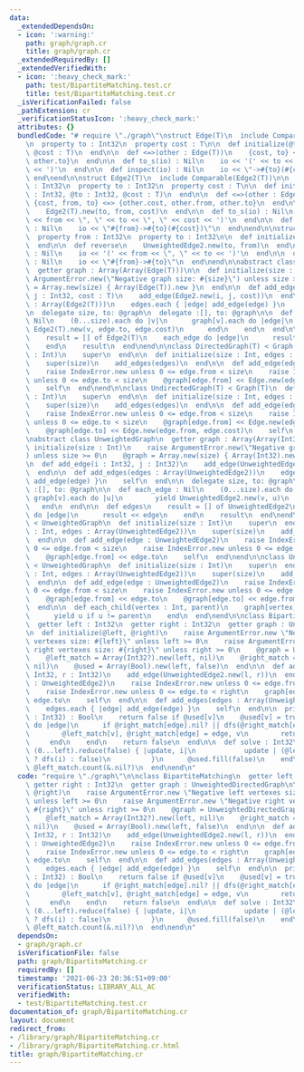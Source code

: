 ```yaml
---
data:
  _extendedDependsOn:
  - icon: ':warning:'
    path: graph/graph.cr
    title: graph/graph.cr
  _extendedRequiredBy: []
  _extendedVerifiedWith:
  - icon: ':heavy_check_mark:'
    path: test/BipartiteMatching.test.cr
    title: test/BipartiteMatching.test.cr
  _isVerificationFailed: false
  _pathExtension: cr
  _verificationStatusIcon: ':heavy_check_mark:'
  attributes: {}
  bundledCode: "# require \"./graph\"\nstruct Edge(T)\n  include Comparable(Edge(T))\n\
    \n  property to : Int32\n  property cost : T\n\n  def initialize(@to : Int32,\
    \ @cost : T)\n  end\n\n  def <=>(other : Edge(T))\n    {cost, to} <=> {other.cost,\
    \ other.to}\n  end\n\n  def to_s(io) : Nil\n    io << '(' << to << \", \" << cost\
    \ << ')'\n  end\n\n  def inspect(io) : Nil\n    io << \"->#{to}(#{cost})\"\n \
    \ end\nend\n\nstruct Edge2(T)\n  include Comparable(Edge2(T))\n\n  property from\
    \ : Int32\n  property to : Int32\n  property cost : T\n\n  def initialize(@from\
    \ : Int32, @to : Int32, @cost : T)\n  end\n\n  def <=>(other : Edge2(T))\n   \
    \ {cost, from, to} <=> {other.cost, other.from, other.to}\n  end\n\n  def reverse\n\
    \    Edge2(T).new(to, from, cost)\n  end\n\n  def to_s(io) : Nil\n    io << '('\
    \ << from << \", \" << to << \", \" << cost << ')'\n  end\n\n  def inspect(io)\
    \ : Nil\n    io << \"#{from}->#{to}(#{cost})\"\n  end\nend\n\nstruct UnweightedEdge2\n\
    \  property from : Int32\n  property to : Int32\n\n  def initialize(@from, @to)\n\
    \  end\n\n  def reverse\n    UnweightedEdge2.new(to, from)\n  end\n\n  def to_s(io)\
    \ : Nil\n    io << '(' << from << \", \" << to << ')'\n  end\n\n  def inspect(io)\
    \ : Nil\n    io << \"#{from}->#{to}\"\n  end\nend\n\nabstract class Graph(T)\n\
    \  getter graph : Array(Array(Edge(T)))\n\n  def initialize(size : Int)\n    raise\
    \ ArgumentError.new(\"Negative graph size: #{size}\") unless size >= 0\n    @graph\
    \ = Array.new(size) { Array(Edge(T)).new }\n  end\n\n  def add_edge(i : Int32,\
    \ j : Int32, cost : T)\n    add_edge(Edge2.new(i, j, cost))\n  end\n\n  def add_edges(edges\
    \ : Array(Edge2(T)))\n    edges.each { |edge| add_edge(edge) }\n    self\n  end\n\
    \n  delegate size, to: @graph\n  delegate :[], to: @graph\n\n  def each_edge :\
    \ Nil\n    (0...size).each do |v|\n      graph[v].each do |edge|\n        yield\
    \ Edge2(T).new(v, edge.to, edge.cost)\n      end\n    end\n  end\n\n  def edges\n\
    \    result = [] of Edge2(T)\n    each_edge do |edge|\n      result << edge\n\
    \    end\n    result\n  end\nend\n\nclass DirectedGraph(T) < Graph(T)\n  def initialize(size\
    \ : Int)\n    super\n  end\n\n  def initialize(size : Int, edges : Array(Edge2(T)))\n\
    \    super(size)\n    add_edges(edges)\n  end\n\n  def add_edge(edge : Edge2(T))\n\
    \    raise IndexError.new unless 0 <= edge.from < size\n    raise IndexError.new\
    \ unless 0 <= edge.to < size\n    @graph[edge.from] << Edge.new(edge.to, edge.cost)\n\
    \    self\n  end\nend\n\nclass UndirectedGraph(T) < Graph(T)\n  def initialize(size\
    \ : Int)\n    super\n  end\n\n  def initialize(size : Int, edges : Array(Edge2(T)))\n\
    \    super(size)\n    add_edges(edges)\n  end\n\n  def add_edge(edge : Edge2(T))\n\
    \    raise IndexError.new unless 0 <= edge.from < size\n    raise IndexError.new\
    \ unless 0 <= edge.to < size\n    @graph[edge.from] << Edge.new(edge.to, edge.cost)\n\
    \    @graph[edge.to] << Edge.new(edge.from, edge.cost)\n    self\n  end\nend\n\
    \nabstract class UnweightedGraph\n  getter graph : Array(Array(Int32))\n\n  def\
    \ initialize(size : Int)\n    raise ArgumentError.new(\"Negative graph size: #{size}\"\
    ) unless size >= 0\n    @graph = Array.new(size) { Array(Int32).new }\n  end\n\
    \n  def add_edge(i : Int32, j : Int32)\n    add_edge(UnweightedEdge2.new(i, j))\n\
    \  end\n\n  def add_edges(edges : Array(UnweightedEdge2))\n    edges.each { |edge|\
    \ add_edge(edge) }\n    self\n  end\n\n  delegate size, to: @graph\n  delegate\
    \ :[], to: @graph\n\n  def each_edge : Nil\n    (0...size).each do |v|\n     \
    \ graph[v].each do |u|\n        yield UnweightedEdge2.new(v, u)\n      end\n \
    \   end\n  end\n\n  def edges\n    result = [] of UnweightedEdge2\n    each_edge\
    \ do |edge|\n      result << edge\n    end\n    result\n  end\nend\n\nclass UnweightedDirectedGraph\
    \ < UnweightedGraph\n  def initialize(size : Int)\n    super\n  end\n\n  def initialize(size\
    \ : Int, edges : Array(UnweightedEdge2))\n    super(size)\n    add_edges(edges)\n\
    \  end\n\n  def add_edge(edge : UnweightedEdge2)\n    raise IndexError.new unless\
    \ 0 <= edge.from < size\n    raise IndexError.new unless 0 <= edge.to < size\n\
    \    @graph[edge.from] << edge.to\n    self\n  end\nend\n\nclass UnweightedUndirectedGraph\
    \ < UnweightedGraph\n  def initialize(size : Int)\n    super\n  end\n\n  def initialize(size\
    \ : Int, edges : Array(UnweightedEdge2))\n    super(size)\n    add_edges(edges)\n\
    \  end\n\n  def add_edge(edge : UnweightedEdge2)\n    raise IndexError.new unless\
    \ 0 <= edge.from < size\n    raise IndexError.new unless 0 <= edge.to < size\n\
    \    @graph[edge.from] << edge.to\n    @graph[edge.to] << edge.from\n    self\n\
    \  end\n\n  def each_child(vertex : Int, parent)\n    graph[vertex].each do |u|\n\
    \      yield u if u != parent\n    end\n  end\nend\n\nclass BipartiteMatching\n\
    \  getter left : Int32\n  getter right : Int32\n  getter graph : UnweightedDirectedGraph\n\
    \n  def initialize(@left, @right)\n    raise ArgumentError.new \"Negative left\
    \ vertexes size: #{left}\" unless left >= 0\n    raise ArgumentError.new \"Negative\
    \ right vertexes size: #{right}\" unless right >= 0\n    @graph = UnweightedDirectedGraph.new(left)\n\
    \    @left_match = Array(Int32?).new(left, nil)\n    @right_match = Array(Int32?).new(right,\
    \ nil)\n    @used = Array(Bool).new(left, false)\n  end\n\n  def add_edge(l :\
    \ Int32, r : Int32)\n    add_edge(UnweightedEdge2.new(l, r))\n  end\n\n  def add_edge(edge\
    \ : UnweightedEdge2)\n    raise IndexError.new unless 0 <= edge.from < left\n\
    \    raise IndexError.new unless 0 <= edge.to < right\n    graph[edge.from] <<\
    \ edge.to\n    self\n  end\n\n  def add_edges(edges : Array(UnweightedEdge2))\n\
    \    edges.each { |edge| add_edge(edge) }\n    self\n  end\n\n  private def dfs(v\
    \ : Int32) : Bool\n    return false if @used[v]\n    @used[v] = true\n    graph[v].each\
    \ do |edge|\n      if @right_match[edge].nil? || dfs(@right_match[edge].not_nil!)\n\
    \        @left_match[v], @right_match[edge] = edge, v\n        return true\n \
    \     end\n    end\n    return false\n  end\n\n  def solve : Int32\n    while\
    \ (0...left).reduce(false) { |update, i|\n            update | (@left_match[i].nil?\
    \ ? dfs(i) : false)\n          }\n      @used.fill(false)\n    end\n    left -\
    \ @left_match.count(&.nil?)\n  end\nend\n"
  code: "require \"./graph\"\n\nclass BipartiteMatching\n  getter left : Int32\n \
    \ getter right : Int32\n  getter graph : UnweightedDirectedGraph\n\n  def initialize(@left,\
    \ @right)\n    raise ArgumentError.new \"Negative left vertexes size: #{left}\"\
    \ unless left >= 0\n    raise ArgumentError.new \"Negative right vertexes size:\
    \ #{right}\" unless right >= 0\n    @graph = UnweightedDirectedGraph.new(left)\n\
    \    @left_match = Array(Int32?).new(left, nil)\n    @right_match = Array(Int32?).new(right,\
    \ nil)\n    @used = Array(Bool).new(left, false)\n  end\n\n  def add_edge(l :\
    \ Int32, r : Int32)\n    add_edge(UnweightedEdge2.new(l, r))\n  end\n\n  def add_edge(edge\
    \ : UnweightedEdge2)\n    raise IndexError.new unless 0 <= edge.from < left\n\
    \    raise IndexError.new unless 0 <= edge.to < right\n    graph[edge.from] <<\
    \ edge.to\n    self\n  end\n\n  def add_edges(edges : Array(UnweightedEdge2))\n\
    \    edges.each { |edge| add_edge(edge) }\n    self\n  end\n\n  private def dfs(v\
    \ : Int32) : Bool\n    return false if @used[v]\n    @used[v] = true\n    graph[v].each\
    \ do |edge|\n      if @right_match[edge].nil? || dfs(@right_match[edge].not_nil!)\n\
    \        @left_match[v], @right_match[edge] = edge, v\n        return true\n \
    \     end\n    end\n    return false\n  end\n\n  def solve : Int32\n    while\
    \ (0...left).reduce(false) { |update, i|\n            update | (@left_match[i].nil?\
    \ ? dfs(i) : false)\n          }\n      @used.fill(false)\n    end\n    left -\
    \ @left_match.count(&.nil?)\n  end\nend\n"
  dependsOn:
  - graph/graph.cr
  isVerificationFile: false
  path: graph/BipartiteMatching.cr
  requiredBy: []
  timestamp: '2021-06-23 20:36:51+09:00'
  verificationStatus: LIBRARY_ALL_AC
  verifiedWith:
  - test/BipartiteMatching.test.cr
documentation_of: graph/BipartiteMatching.cr
layout: document
redirect_from:
- /library/graph/BipartiteMatching.cr
- /library/graph/BipartiteMatching.cr.html
title: graph/BipartiteMatching.cr
---
```

